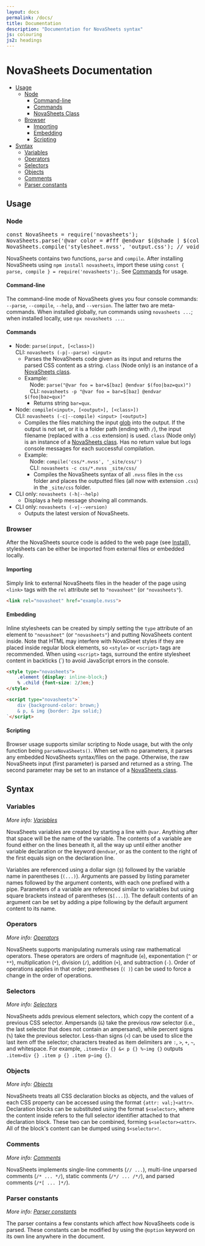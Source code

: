 ```yaml
---
layout: docs
permalink: /docs/
title: Documentation
description: "Documentation for NovaSheets syntax"
js: colouring
js2: headings
---
```

# NovaSheets Documentation <!-- omit in toc -->

<div id="toc"></div>

- [Usage](#usage)
  - [Node](#node)
    - [Command-line](#command-line)
    - [Commands](#commands)
    - [NovaSheets Class](/docs/class)
  - [Browser](#browser)
    - [Importing](#importing)
    - [Embedding](#embedding)
    - [Scripting](#scripting)
- [Syntax](#syntax)
  - [Variables](#variables)
  - [Operators](#operators)
  - [Selectors](#selectors)
  - [Objects](#objects)
  - [Comments](#comments)
  - [Parser constants](#parser-constants)

## Usage

### Node

<pre class="code-styles">
<span class="js-keyword">const</span> <span class="js-class">NovaSheets</span> = <span class="js-function">require</span>(<span class="js-string">'novasheets'</span>);
<span class="js-class">NovaSheets</span>.<span class="js-function">parse</span>(<span class="js-string">'@var color = #fff @endvar $(@shade | $(color) | 50% )'</span>); <span class="comment">// "#7f7f7f"</span>
<span class="js-class">NovaSheets</span>.<span class="js-function">compile</span>(<span class="js-string">'stylesheet.nvss'</span>, <span class="js-string">'output.css'</span>); <span class="comment">// void</span>
</pre>

NovaSheets contains two functions, `parse` and `compile`.
After installing NovaSheets using `npm install novasheets`, import these using `const { parse, compile } = require('novasheets');`.
See [Commands](#commands) for usage.

#### Command-line

The command-line mode of NovaSheets gives you four console commands: `--parse`, `--compile`, `--help`, and `--version`.
The latter two are meta-commands. When installed globally, run commands using `novasheets ...`; when installed locally, use `npx novasheets ...`.

#### Commands

- Node: `parse(input, [<class>])`<br>
  CLI: `novasheets (-p|--parse) <input>`
  - Parses the NovaSheets code given as its input and returns the parsed CSS content as a string.
    `class` (Node only) is an instance of a [NovaSheets class](/docs/class).
  - Example:<br>
    &emsp;Node: `parse("@var foo = bar=$[baz] @endvar $(foo|baz=qux)")`<br>
    &emsp;CLI: `novasheets -p "@var foo = bar=$[baz] @endvar $(foo|baz=qux)"`
    - Returns string `bar=qux`.
- Node: `compile(<input>, [<output>], [<class>])`<br>
  CLI: `novasheets (-c|--compile) <input> [<output>]`
  - Compiles the files matching the input [glob](https://www.npmjs.com/package/glob#glob-primer) into the output. 
    If the output is not set, or it is a folder path (ending with `/`), the input filename (replaced with a `.css` extension) is used.
    `class` (Node only) is an instance of a [NovaSheets class](/docs/class).
    Has no return value but logs console messages for each successful compilation.
  - Example:<br>
    &emsp;Node: `compile('css/*.nvss', '_site/css/')`<br>
    &emsp;CLI: `novasheets -c css/*.nvss _site/css/`
    - Compiles the NovaSheets syntax of all `.nvss` files in the `css` folder and places the outputted files (all now with extension `.css`) in the `_site/css` folder.
- CLI only: `novasheets (-h|--help)`
  - Displays a help message showing all commands.
- CLI only: `novasheets (-v|--version)`
  - Outputs the latest version of NovaSheets.

### Browser

After the NovaSheets source code is added to the web page (see [Install](/install/)), stylesheets can be either be imported from external files or embedded locally.

#### Importing

Simply link to external NovaSheets files in the header of the page using `<link>` tags with the `rel` attribute set to `"novasheet"` (or `"novasheets"`).

```html
<link rel="novasheet" href="example.nvss">
```

#### Embedding

Inline stylesheets can be created by simply setting the `type` attribute of an element to `"novasheet"` (or `"novasheets"`) and putting NovaSheets content inside. Note that HTML may interfere with NovaSheet styles if they are placed inside regular block elements, so `<style>` or `<script>` tags are recommended. When using `<script>` tags, surround the entire stylesheet content in backticks (\`) to avoid JavaScript errors in the console.

```html
<style type="novasheets">
    .element {display: inline-block;}
    % .child {font-size: 2/3em;}
</style>
```
```html
<script type="novasheets">`
    div {background-color: brown;}
    & p, & img {border: 2px solid;}
`</script>
```

#### Scripting

Browser usage supports similar scripting to Node usage, but with the only function being `parseNovaSheets()`.
When set with no parameters, it parses any embedded NovaSheets syntax/files on the page.
Otherwise, the raw NovaSheets input (first parameter) is parsed and returned as a string.
The second parameter may be set to an instance of a [NovaSheets class](/docs/class).

## Syntax

### Variables
*More info: [Variables](/docs/variables)*

NovaSheets variables are created by starting a line with `@var`. Anything after that space will be the name of the variable. The contents of a variable are found either on the lines beneath it, all the way up until either another variable declaration or the keyword `@endvar`, or as the content to the right of the first equals sign on the declaration line.

Variables are referenced using a dollar sign (`$`) followed by the variable name in parentheses (`(...)`). Arguments are passed by listing parameter names followed by the argument contents, with each one prefixed with a pipe.
Parameters of a variable are referenced similar to variables but using square brackets instead of parentheses (`$[...]`). The default contents of an argument can be set by adding a pipe following by the default argument content to its name.

### Operators
*More info: [Operators](/docs/operators)*

NovaSheets supports manipulating numerals using raw mathematical operators. These operators are orders of magnitude (`e`), exponentation (`^` or `**`), multiplication (`*`), division (`/`), addition (`+`), and subtraction (`-`). Order of operations applies in that order; parentheses (`( )`) can be used to force a change in the order of operations.

### Selectors
*More info: [Selectors](/docs/selectors)*

NovaSheets adds previous element selectors, which copy the content of a previous CSS selector. Ampersands (`&`) take the previous *raw* selector (i.e., the last selector that does not contain an ampersand), while percent signs (`%`) take the previous selector.
Less-than signs (`<`) can be used to slice the last item off the selector; characters treated as item delimiters are `:`, `>`, `+`, `~`, and whitespace. For example, `.item>div {} &< p {} %~img {}` outputs `.item>div {} .item p {} .item p~img {}`.

### Objects
*More info: [Objects](/docs/objects)*

NovaSheets treats all CSS declaration blocks as objects, and the values of each CSS property can be accessed using the format `{attr: val;}<attr>`. Declaration blocks can be substituted using the format `$<selector>`, where the content inside refers to the full selector identifier attached to that declaration block. These two can be combined, forming `$<selector><attr>`. All of the block's content can be dumped using `$<selector>!`.

### Comments
*More info: [Comments](/docs/comments)*

NovaSheets implements single-line comments (`// ...`), multi-line unparsed comments (`/* ... */`), static comments (`/*/ ... /*/`), and parsed comments (`/*[ ... ]*/`).

### Parser constants
*More info: [Parser constants](/docs/constants)*

The parser contains a few constants which affect how NovaSheets code is parsed.
These constants can be modified by using the `@option` keyword on its own line anywhere in the document.
